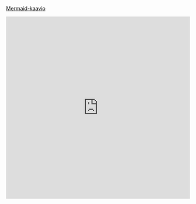 [Mermaid-kaavio](https://www.mermaidchart.com/raw/70d973ed-b050-4210-a390-126ae390117a?theme=light&version=v0.1&format=svg)
<iframe src="https://www.mermaidchart.com/raw/70d973ed-b050-4210-a390-126ae390117a?theme=light&version=v0.1&format=svg" width="100%" height="500px" frameborder="0"></iframe>

